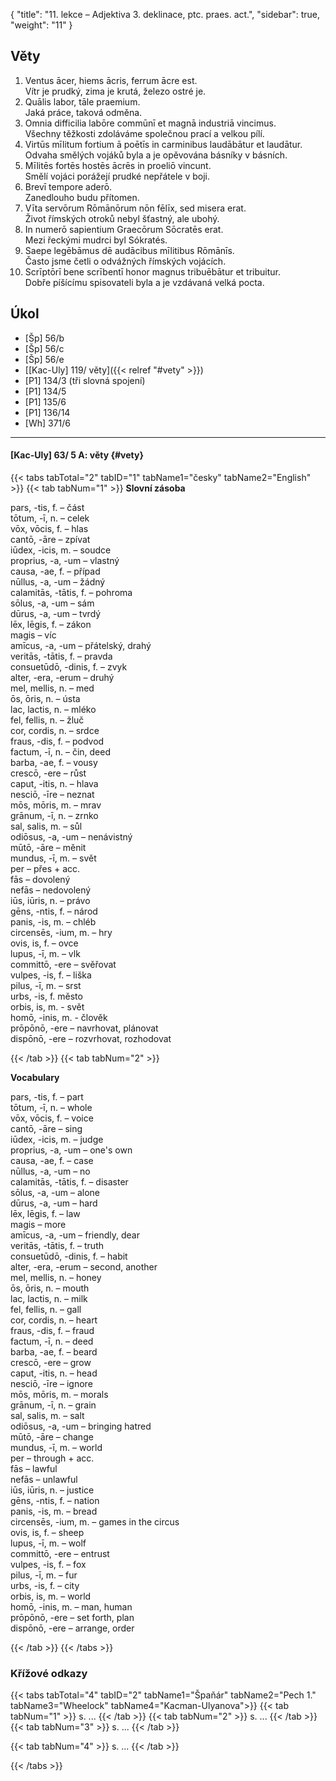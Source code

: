 {
    "title": "11. lekce – Adjektiva 3. deklinace, ptc. praes. act.",
    "sidebar": true,
    "weight": "11"
}

## Věty

 

1. Ventus ācer, hiems ācris, ferrum ācre est.  
   Vítr je prudký, zima je krutá, železo ostré je.  
2. Quālis labor, tāle praemium.  
   Jaká práce, taková odměna.  
3. Omnia difficilia labōre commūnī et magnā industriā vincimus.   
   Všechny těžkosti zdoláváme společnou prací a velkou pílí. 
4. Virtūs mīlitum fortium ā poētīs in carminibus laudābātur et laudātur.  
   Odvaha smělých vojáků byla a je opěvována básníky v básních. 
5. Mīlitēs fortēs hostēs ācrēs in proeliō vincunt.  
   Smělí vojáci porážejí prudké nepřátele v boji.  
6. Brevī tempore aderō.  
   Zanedlouho budu přítomen. 
7. Vīta servōrum Rōmānōrum nōn fēlīx, sed misera erat.   
   Život římských otroků nebyl šťastný, ale ubohý. 
8. In numerō sapientium Graecōrum Sōcratēs erat.  
   Mezi řeckými mudrci byl Sókratés.  
9. Saepe legēbāmus dē audācibus mīlitibus Rōmānīs.  
   Často jsme četli o odvážných římských vojácích. 
10. Scrīptōrī bene scrībentī honor magnus tribuēbātur et tribuitur.  
    Dobře píšícímu spisovateli byla a je vzdávaná velká pocta. 

 

 

## Úkol

- [Šp] 56/b
- [Šp] 56/c
- [Šp] 56/e
- [[Kac-Uly] 119/ věty]({{< relref "#vety" >}}) 
- [P1] 134/3 (tři slovná spojení)
- [P1] 134/5
- [P1] 135/6
- [P1] 136/14
- [Wh] 371/6

---



#### [Kac-Uly] 63/ 5 A: věty {#vety} 

{{< tabs tabTotal="2" tabID="1" tabName1="česky" tabName2="English" >}}
{{< tab tabNum="1" >}}
**Slovní zásoba**

pars, -tis, f. – část    
tōtum, -ī, n. – celek    
vōx, vōcis, f. – hlas    
cantō, -āre – zpívat   
iūdex, -icis, m. – soudce    
proprius, -a, -um – vlastný    
causa, -ae, f. – případ    
nūllus, -a, -um – žádný   
calamitās, -tātis, f. – pohroma    
sōlus, -a, -um – sám    
dūrus, -a, -um – tvrdý    
lēx, lēgis, f. – zákon   
magis – víc    
amīcus, -a, -um – přátelský, drahý    
veritās, -tātis, f. – pravda    
consuetūdō, -dinis, f. – zvyk    
alter, -era, -erum – druhý   
mel, mellis, n. – med    
ōs, ōris, n. – ústa    
lac, lactis, n. – mléko    
fel, fellis, n. – žluč   
cor, cordis, n. – srdce   
fraus, -dis, f. – podvod    
factum, -ī, n. – čin, deed   
barba, -ae, f. – vousy    
crescō, -ere – růst    
caput, -itis, n. – hlava    
nesciō, -īre – neznat   
mōs, mōris, m. – mrav   
grānum, -ī, n. – zrnko    
sal, salis, m. – sůl    
odiōsus, -a, -um – nenávistný    
mūtō, -āre – měnit    
mundus, -ī, m. – svět    
per – přes + acc.   
fās – dovolený    
nefās – nedovolený     
iūs, iūris, n. – právo    
gēns, -ntis, f. – národ    
panis, -is, m. – chléb   
circensēs, -ium, m. – hry   
ovis, is, f. – ovce    
lupus, -ī, m. – vlk   
committō, -ere – svěřovat   
vulpes, -is, f. – liška   
pilus, -ī, m. – srst  
urbs, -is, f. město   
orbis, is, m. - svět   
homō, -inis, m. - člověk   
prōpōnō, -ere – navrhovat, plánovat    
dispōnō, -ere – rozvrhovat, rozhodovat

{{< /tab >}}
{{< tab tabNum="2" >}}

**Vocabulary**

pars, -tis, f. – part   
tōtum, -ī, n. – whole   
vōx, vōcis, f. – voice   
cantō, -āre – sing  
iūdex, -icis, m. – judge   
proprius, -a, -um – one's own   
causa, -ae, f. – case   
nūllus, -a, -um – no   
calamitās, -tātis, f. – disaster   
sōlus, -a, -um – alone   
dūrus, -a, -um – hard   
lēx, lēgis, f. – law   
magis – more   
amīcus, -a, -um – friendly, dear   
veritās, -tātis, f. – truth   
consuetūdō, -dinis, f. – habit   
alter, -era, -erum – second, another   
mel, mellis, n. – honey   
ōs, ōris, n. – mouth   
lac, lactis, n. – milk   
fel, fellis, n. – gall   
cor, cordis, n. – heart   
fraus, -dis, f. – fraud   
factum, -ī, n. – deed   
barba, -ae, f. – beard   
crescō, -ere – grow   
caput, -itis, n. – head   
nesciō, -īre – ignore   
mōs, mōris, m. – morals   
grānum, -ī, n. – grain   
sal, salis, m. – salt   
odiōsus, -a, -um – bringing hatred   
mūtō, -āre – change   
mundus, -ī, m. – world   
per – through + acc.   
fās – lawful   
nefās – unlawful    
iūs, iūris, n. – justice   
gēns, -ntis, f. – nation   
panis, -is, m. – bread   
circensēs, -ium, m. – games in the circus   
ovis, is, f. – sheep   
lupus, -ī, m. – wolf   
committō, -ere – entrust   
vulpes, -is, f. – fox   
pilus, -ī, m. – fur   
urbs, -is, f. – city   
orbis, is, m. – world   
homō, -inis, m. – man, human   
prōpōnō, -ere – set forth, plan   
dispōnō, -ere – arrange, order

{{< /tab >}}
{{< /tabs >}}

### Křížové odkazy  

{{< tabs tabTotal="4" tabID="2" tabName1="Špaňár" tabName2="Pech 1." tabName3="Wheelock" tabName4="Kacman-Ulyanova">}}
{{< tab tabNum="1" >}}
s. ...
{{< /tab >}}
{{< tab tabNum="2" >}}
s. ...
{{< /tab >}}
{{< tab tabNum="3" >}}
s. ...
{{< /tab >}}

{{< tab tabNum="4" >}}
s. ...
{{< /tab >}}

{{< /tabs >}}





